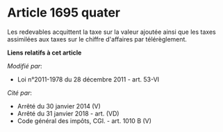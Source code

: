 # Article 1695 quater

Les redevables acquittent la taxe sur la valeur ajoutée ainsi que les taxes assimilées aux taxes sur le chiffre d'affaires
par télérèglement.

**Liens relatifs à cet article**

_Modifié par_:

  - Loi n°2011-1978 du 28 décembre 2011 - art. 53-VI

_Cité par_:

  - Arrêté du 30 janvier 2014 (V)
  - Arrêté du 31 janvier 2018 - art. (VD)
  - Code général des impôts, CGI. - art. 1010 B (V)

